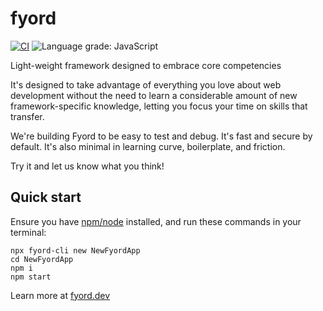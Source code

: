 # fyord

[![CI](https://github.com/Fyord/fyord/actions/workflows/ci.yml/badge.svg)](https://github.com/Fyord/fyord/actions/workflows/ci.yml)
![Language grade: JavaScript](https://img.shields.io/lgtm/grade/javascript/g/Fyord/fyord.svg?logo=lgtm&logoWidth=18)

Light-weight framework designed to embrace core competencies

It's designed to take advantage of everything you love about web development without the need to learn a considerable amount of new framework-specific knowledge, letting you focus your time on skills that transfer.

We're building Fyord to be easy to test and debug. It's fast and secure by default. It's also minimal in learning curve, boilerplate, and friction.

Try it and let us know what you think!

## Quick start
Ensure you have [npm/node](https://nodejs.org/en/) installed, and run these commands in your terminal:
```
npx fyord-cli new NewFyordApp
cd NewFyordApp
npm i
npm start
```

Learn more at [fyord.dev](https://fyord.dev/)
